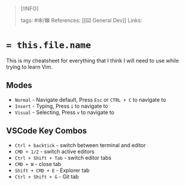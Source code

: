 
> [!INFO]
> 
> tags:  #🕸️/🟦 
> References:  [[⌨️ General Dev]]
> Links: 


# `= this.file.name`

This is my cheatsheet for everything that I think I will need to use while trying to learn Vim. 

## Modes
- `Normal` - Navigate default, Press `Esc` or `CTRL + C` to navigate to
- `Insert` - Typing, Press `i` to navigate to
- `Visual` - Selecting, Press `v` to navigate to

## VSCode Key Combos
- `Ctrl + backtick` - switch between terminal and editor
- `CMD + 1/2` - switch active editors
- `Ctrl + Shift + Tab` - switch editor tabs
- `CMD + W` - close tab
- `Shift + CMD + E` - Explorer tab
- `Ctrl + Shift + G` - Git tab